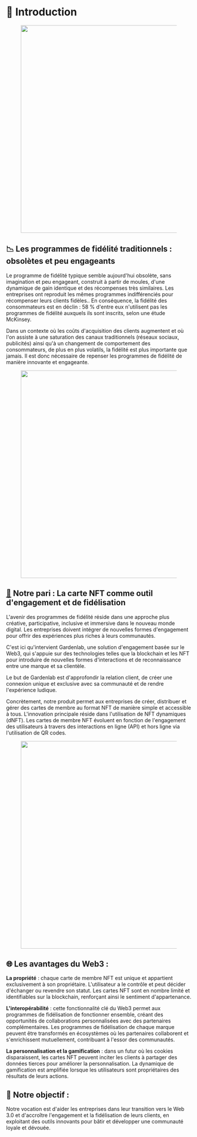 # 👋 Introduction

<figure><img src=".gitbook/assets/Présentation produit gardenlab (3).jpg" alt="" width="563"><figcaption></figcaption></figure>

## 📉 Les programmes de fidélité traditionnels : obsolètes et peu engageants

Le programme de fidélité typique semble aujourd'hui obsolète, sans imagination et peu engageant, construit à partir de moules, d'une dynamique de gain identique et des récompenses très similaires. Les entreprises ont reproduit les mêmes programmes indifférenciés pour récompenser leurs clients fidèles.. En conséquence, la fidélité des consommateurs est en déclin : 58 % d'entre eux n'utilisent pas les programmes de fidélité auxquels ils sont inscrits, selon une étude McKinsey.

Dans un contexte où les coûts d'acquisition des clients augmentent et où l'on assiste à une saturation des canaux traditionnels (réseaux sociaux, publicités) ainsi qu'à un changement de comportement des consommateurs, de plus en plus volatils, la fidélité est plus importante que jamais. Il est donc nécessaire de repenser les programmes de fidélité de manière innovante et engageante.



<figure><img src=".gitbook/assets/Présentation produit gardenlab (1).jpg" alt="" width="563"><figcaption></figcaption></figure>

## [🧬](https://emojiterra.com/fr/acide-desoxyribonucleique-adn/) Notre pari : La carte NFT comme outil d'engagement et de fidélisation&#x20;

L'avenir des programmes de fidélité réside dans une approche plus créative, participative, inclusive et immersive dans le nouveau monde digital. Les entreprises doivent intégrer de nouvelles formes d'engagement pour offrir des expériences plus riches à leurs communautés.

C'est ici qu'intervient Gardenlab, une solution d'engagement basée sur le Web3, qui s'appuie sur des technologies telles que la blockchain et les NFT pour introduire de nouvelles formes d'interactions et de reconnaissance entre une marque et sa clientèle.

Le but de Gardenlab est d'approfondir la relation client, de créer une connexion unique et exclusive avec sa communauté et de rendre l'expérience ludique.

Concrètement, notre produit permet aux entreprises de créer, distribuer et gérer des cartes de membre au format NFT de manière simple et accessible à tous. L'innovation principale réside dans l'utilisation de NFT dynamiques (dNFT). Les cartes de membre NFT évoluent en fonction de l'engagement des utilisateurs à travers des interactions en ligne (API) et hors ligne via l'utilisation de QR codes.

<figure><img src=".gitbook/assets/Présentation produit gardenlab (2).jpg" alt="" width="563"><figcaption></figcaption></figure>

## 🌐 Les avantages du Web3 :&#x20;

**La propriété** : chaque carte de membre NFT est unique et appartient exclusivement à son propriétaire. L'utilisateur a le contrôle et peut décider d'échanger ou revendre son statut. Les cartes NFT sont en nombre limité et identifiables sur la blockchain, renforçant ainsi le sentiment d'appartenance.&#x20;

**L'interopérabilité** : cette fonctionnalité clé du Web3 permet aux programmes de fidélisation de fonctionner ensemble, créant des opportunités de collaborations personnalisées avec des partenaires complémentaires. Les programmes de fidélisation de chaque marque peuvent être transformés en écosystèmes où les partenaires collaborent et s'enrichissent mutuellement, contribuant à l'essor des communautés.

**La personnalisation et la gamification** : dans un futur où les cookies disparaissent, les cartes NFT peuvent inciter les clients à partager des données tierces pour améliorer la personnalisation. La dynamique de gamification est amplifiée lorsque les utilisateurs sont propriétaires des résultats de leurs actions.&#x20;



## 🚀 Notre objectif :&#x20;

Notre vocation est d'aider les entreprises dans leur transition vers le Web 3.0 et d'accroître l'engagement et la fidélisation de leurs clients, en exploitant des outils innovants pour bâtir et développer une communauté loyale et dévouée.





